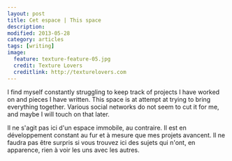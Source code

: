 ```yaml
---
layout: post
title: Cet espace | This space
description: 
modified: 2013-05-28
category: articles
tags: [writing]
image:
  feature: texture-feature-05.jpg
  credit: Texture Lovers
  creditlink: http://texturelovers.com
---
```


I find myself constantly struggling to keep track of projects I have worked on and pieces I have written. This space is at attempt at trying to bring everything together. Various social networks do not seem to cut it for me, and maybe I will touch on that later.


Il ne s'agit pas ici d'un espace immobile, au contraire. Il est en développement constant au fur et à mesure que mes projets avancent. Il ne faudra pas être surpris si vous trouvez ici des sujets qui n'ont, en apparence, rien à voir les uns avec les autres. 
